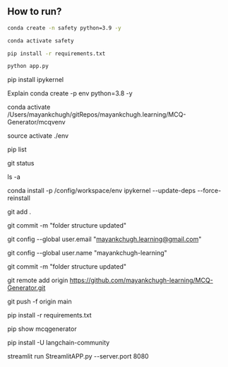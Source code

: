 ## How to run?

```bash
conda create -n safety python=3.9 -y
```

```bash
conda activate safety
```

```bash
pip install -r requirements.txt
```

```bash
python app.py
```

pip install ipykernel

Explain
conda create -p env python=3.8 -y

conda activate /Users/mayankchugh/gitRepos/mayankchugh.learning/MCQ-Generator/mcqvenv

source activate ./env

pip list

git status

ls -a

conda install -p /config/workspace/env ipykernel --update-deps --force-reinstall

git add .

git commit -m "folder structure updated"

git config --global user.email "mayankchugh.learning@gmail.com"

git config --global user.name "mayankchugh-learning"

git commit -m "folder structure updated"

git remote add origin https://github.com/mayankchugh-learning/MCQ-Generator.git

git push -f origin main
   
pip install -r requirements.txt 

pip show mcqgenerator

pip install -U langchain-community

streamlit run StreamlitAPP.py --server.port 8080